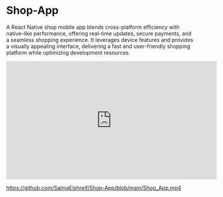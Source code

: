 # Shop-App

A React Native shop mobile app blends cross-platform efficiency with native-like performance, offering real-time updates, secure payments, and a seamless shopping experience. It leverages device features and provides a visually appealing interface, delivering a fast and user-friendly shopping platform while optimizing development resources.

<iframe width="560" height="315" src="https://github.com/SalmaElshreif/Shop-App/blob/main/Shop_App.mp4" frameborder="0" allowfullscreen></iframe>

https://github.com/SalmaElshreif/Shop-App/blob/main/Shop_App.mp4

